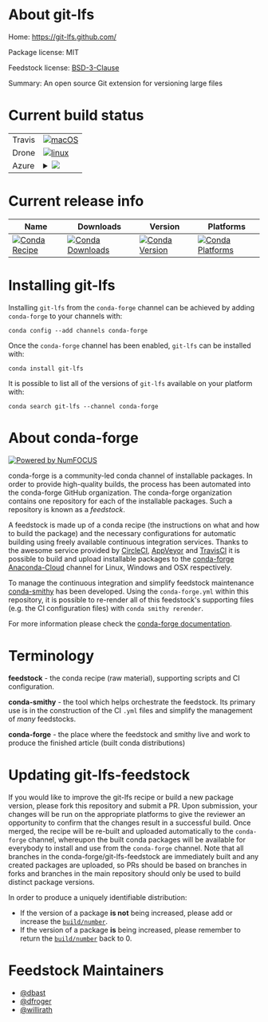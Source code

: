 About git-lfs
=============

Home: https://git-lfs.github.com/

Package license: MIT

Feedstock license: [BSD-3-Clause](https://github.com/conda-forge/git-lfs-feedstock/blob/master/LICENSE.txt)

Summary: An open source Git extension for versioning large files

Current build status
====================


<table><tr>
    <td>Travis</td>
    <td>
      <a href="https://travis-ci.com/conda-forge/git-lfs-feedstock">
        <img alt="macOS" src="https://img.shields.io/travis/com/conda-forge/git-lfs-feedstock/master.svg?label=macOS">
      </a>
    </td>
  </tr><tr>
    <td>Drone</td>
    <td>
      <a href="https://cloud.drone.io/conda-forge/git-lfs-feedstock">
        <img alt="linux" src="https://img.shields.io/drone/build/conda-forge/git-lfs-feedstock/master.svg?label=Linux">
      </a>
    </td>
  </tr>
    
  <tr>
    <td>Azure</td>
    <td>
      <details>
        <summary>
          <a href="https://dev.azure.com/conda-forge/feedstock-builds/_build/latest?definitionId=4530&branchName=master">
            <img src="https://dev.azure.com/conda-forge/feedstock-builds/_apis/build/status/git-lfs-feedstock?branchName=master">
          </a>
        </summary>
        <table>
          <thead><tr><th>Variant</th><th>Status</th></tr></thead>
          <tbody><tr>
              <td>linux_64</td>
              <td>
                <a href="https://dev.azure.com/conda-forge/feedstock-builds/_build/latest?definitionId=4530&branchName=master">
                  <img src="https://dev.azure.com/conda-forge/feedstock-builds/_apis/build/status/git-lfs-feedstock?branchName=master&jobName=linux&configuration=linux_64_" alt="variant">
                </a>
              </td>
            </tr><tr>
              <td>linux_aarch64</td>
              <td>
                <a href="https://dev.azure.com/conda-forge/feedstock-builds/_build/latest?definitionId=4530&branchName=master">
                  <img src="https://dev.azure.com/conda-forge/feedstock-builds/_apis/build/status/git-lfs-feedstock?branchName=master&jobName=linux&configuration=linux_aarch64_" alt="variant">
                </a>
              </td>
            </tr><tr>
              <td>linux_ppc64le</td>
              <td>
                <a href="https://dev.azure.com/conda-forge/feedstock-builds/_build/latest?definitionId=4530&branchName=master">
                  <img src="https://dev.azure.com/conda-forge/feedstock-builds/_apis/build/status/git-lfs-feedstock?branchName=master&jobName=linux&configuration=linux_ppc64le_" alt="variant">
                </a>
              </td>
            </tr><tr>
              <td>osx_64</td>
              <td>
                <a href="https://dev.azure.com/conda-forge/feedstock-builds/_build/latest?definitionId=4530&branchName=master">
                  <img src="https://dev.azure.com/conda-forge/feedstock-builds/_apis/build/status/git-lfs-feedstock?branchName=master&jobName=osx&configuration=osx_64_" alt="variant">
                </a>
              </td>
            </tr><tr>
              <td>win_64</td>
              <td>
                <a href="https://dev.azure.com/conda-forge/feedstock-builds/_build/latest?definitionId=4530&branchName=master">
                  <img src="https://dev.azure.com/conda-forge/feedstock-builds/_apis/build/status/git-lfs-feedstock?branchName=master&jobName=win&configuration=win_64_" alt="variant">
                </a>
              </td>
            </tr>
          </tbody>
        </table>
      </details>
    </td>
  </tr>
</table>

Current release info
====================

| Name | Downloads | Version | Platforms |
| --- | --- | --- | --- |
| [![Conda Recipe](https://img.shields.io/badge/recipe-git--lfs-green.svg)](https://anaconda.org/conda-forge/git-lfs) | [![Conda Downloads](https://img.shields.io/conda/dn/conda-forge/git-lfs.svg)](https://anaconda.org/conda-forge/git-lfs) | [![Conda Version](https://img.shields.io/conda/vn/conda-forge/git-lfs.svg)](https://anaconda.org/conda-forge/git-lfs) | [![Conda Platforms](https://img.shields.io/conda/pn/conda-forge/git-lfs.svg)](https://anaconda.org/conda-forge/git-lfs) |

Installing git-lfs
==================

Installing `git-lfs` from the `conda-forge` channel can be achieved by adding `conda-forge` to your channels with:

```
conda config --add channels conda-forge
```

Once the `conda-forge` channel has been enabled, `git-lfs` can be installed with:

```
conda install git-lfs
```

It is possible to list all of the versions of `git-lfs` available on your platform with:

```
conda search git-lfs --channel conda-forge
```


About conda-forge
=================

[![Powered by NumFOCUS](https://img.shields.io/badge/powered%20by-NumFOCUS-orange.svg?style=flat&colorA=E1523D&colorB=007D8A)](http://numfocus.org)

conda-forge is a community-led conda channel of installable packages.
In order to provide high-quality builds, the process has been automated into the
conda-forge GitHub organization. The conda-forge organization contains one repository
for each of the installable packages. Such a repository is known as a *feedstock*.

A feedstock is made up of a conda recipe (the instructions on what and how to build
the package) and the necessary configurations for automatic building using freely
available continuous integration services. Thanks to the awesome service provided by
[CircleCI](https://circleci.com/), [AppVeyor](https://www.appveyor.com/)
and [TravisCI](https://travis-ci.com/) it is possible to build and upload installable
packages to the [conda-forge](https://anaconda.org/conda-forge)
[Anaconda-Cloud](https://anaconda.org/) channel for Linux, Windows and OSX respectively.

To manage the continuous integration and simplify feedstock maintenance
[conda-smithy](https://github.com/conda-forge/conda-smithy) has been developed.
Using the ``conda-forge.yml`` within this repository, it is possible to re-render all of
this feedstock's supporting files (e.g. the CI configuration files) with ``conda smithy rerender``.

For more information please check the [conda-forge documentation](https://conda-forge.org/docs/).

Terminology
===========

**feedstock** - the conda recipe (raw material), supporting scripts and CI configuration.

**conda-smithy** - the tool which helps orchestrate the feedstock.
                   Its primary use is in the construction of the CI ``.yml`` files
                   and simplify the management of *many* feedstocks.

**conda-forge** - the place where the feedstock and smithy live and work to
                  produce the finished article (built conda distributions)


Updating git-lfs-feedstock
==========================

If you would like to improve the git-lfs recipe or build a new
package version, please fork this repository and submit a PR. Upon submission,
your changes will be run on the appropriate platforms to give the reviewer an
opportunity to confirm that the changes result in a successful build. Once
merged, the recipe will be re-built and uploaded automatically to the
`conda-forge` channel, whereupon the built conda packages will be available for
everybody to install and use from the `conda-forge` channel.
Note that all branches in the conda-forge/git-lfs-feedstock are
immediately built and any created packages are uploaded, so PRs should be based
on branches in forks and branches in the main repository should only be used to
build distinct package versions.

In order to produce a uniquely identifiable distribution:
 * If the version of a package **is not** being increased, please add or increase
   the [``build/number``](https://conda.io/docs/user-guide/tasks/build-packages/define-metadata.html#build-number-and-string).
 * If the version of a package **is** being increased, please remember to return
   the [``build/number``](https://conda.io/docs/user-guide/tasks/build-packages/define-metadata.html#build-number-and-string)
   back to 0.

Feedstock Maintainers
=====================

* [@dbast](https://github.com/dbast/)
* [@dfroger](https://github.com/dfroger/)
* [@willirath](https://github.com/willirath/)

